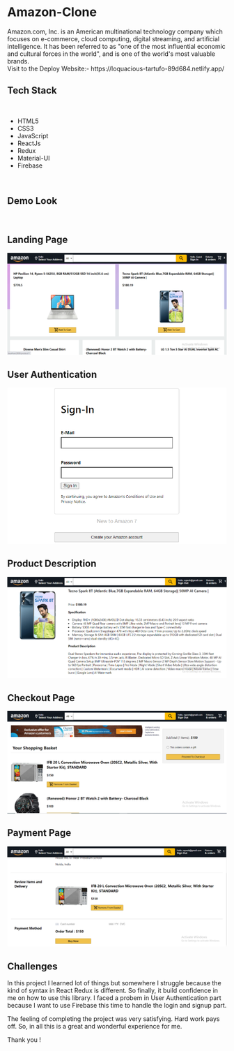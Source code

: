 # Amazon-Clone
<p>
Amazon.com, Inc. is an American multinational technology company which focuses on e-commerce, cloud computing, digital streaming, and artificial intelligence. It has been referred to as "one of the most influential economic and cultural forces in the world", and is one of the world's most valuable brands.
<br>
Visit to the Deploy Website:- https://loquacious-tartufo-89d684.netlify.app/
</p>

## Tech Stack

<br>
<ul>
<li>HTML5</li>
<li>CSS3</li>
<li>JavaScript</li>
<li>ReactJs</li>
<li>Redux</li>
<li>Material-UI</li>
<li>Firebase</li>
</ul>

<br>

## Demo Look
<br>

## Landing Page
<img src="./amazon-app/src/HomePage.PNG"/>

<br>

## User Authentication
<img src="./amazon-app/src/Authentication.PNG"/>

<br>

## Product Description
<img src="./amazon-app/src/descp.PNG"/>

<br>

## Checkout Page 
<img src="./amazon-app/src/Checkout.PNG"/>

<br>

## Payment Page
<img src="./amazon-app/src/Payment.PNG"/>


## Challenges
<p>
In this project I learned lot of things but somewhere I struggle because the kind of syntax in React Redux is 
different. So finally, it build confidence in me on how to use this library. I faced a probem in User Authentication part because I want to use Firebase this time to handle the login and signup part.

The feeling of completing the project was very satisfying. Hard work pays off. So, in all this is a great and wonderful experience for me.

Thank you !</p>